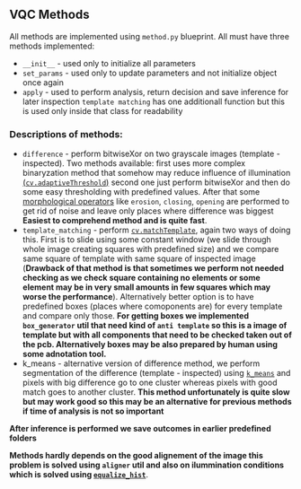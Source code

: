 ## VQC Methods

All methods are implemented using `method.py` blueprint. All must have three methods implemented:
* `__init__` - used only to initialize all parameters
* `set_params` - used only to update parameters and not initialize object once again
* `apply` - used to perform analysis, return decision and save inference for later inspection
`template matching` has one additionall function but this is used only inside that class for readability

### Descriptions of methods:
* `difference` - perform bitwiseXor on two grayscale images (template - inspected). Two methods available: first uses more complex binaryzation method that somehow may reduce influence of illumination [(`cv.adaptiveThreshold`)](https://docs.opencv.org/4.5.1/d7/d4d/tutorial_py_thresholding.html) second one just perform bitwiseXor and then do some easy thresholding with predefined values. After that some [morphological operators](https://docs.opencv.org/4.5.2/d9/d61/tutorial_py_morphological_ops.html) like `erosion`, `closing`, `opening` are performed to get rid of noise and leave only places where difference was biggest **Easiest to comprehend method and is quite fast**.
* `template_matching` - perform [`cv.matchTemplate`](https://docs.opencv.org/3.4/de/da9/tutorial_template_matching.html), again two ways of doing this. First is to slide using some constant window (we slide through whole image creating squares with predefined size) and we compare same square of template with same square of inspected image (**Drawback of that method is that sometimes we perform not needed checking as we check square containing no elements or some element may be in very small amounts in few squares which may worse the performance**). Alternatively better option is to have predefined boxes (places where comoponents are) for every template and compare only those. **For getting boxes we implemented `box_generator` util that need kind of `anti template` so this is a image of template but with all components that need to be checked taken out of the pcb. Alternatively boxes may be also prepared by human using some adnotation tool.** 
* k_means - alternative version of difference method, we perform segmentation of the difference (template - inspected) using [`k_means`](https://docs.opencv.org/4.5.2/d1/d5c/tutorial_py_kmeans_opencv.html) and pixels with big difference go to one cluster whereas pixels with good match goes to another cluster. **This method unfortunately is quite slow but may work good so this may be an alternative for previous methods if time of analysis is not so important**

**After inference is performed we save outcomes in earlier predefined folders**

 **Methods hardly depends on the good alignement of the image this problem is solved using `aligner` util and also on ilummination conditions which is solved using [`equalize_hist`](https://docs.opencv.org/4.5.1/d4/d1b/tutorial_histogram_equalization.html)**.